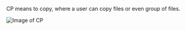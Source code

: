 CP means to copy, where a user can copy files or even group of files.

![Image of CP](https://www.howtogeek.com/wp-content/uploads/2016/12/01_entering_cp_command_three_times.png)
